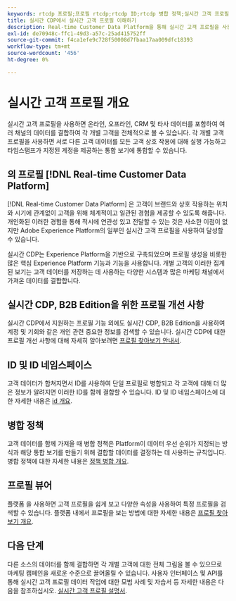 ```yaml
---
keywords: rtcdp 프로필;프로필 rtcdp;rtcdp ID;rtcdp 병합 정책;실시간 고객 프로필
title: 실시간 CDP에서 실시간 고객 프로필 이해하기
description: Real-time Customer Data Platform을 통해 실시간 고객 프로필을 사용하여 고객에게 적절하고 일관된 적절한 경험을 제공하는 방법을 알아봅니다.
exl-id: de70948c-ffc1-49d3-a57c-25ad415752ff
source-git-commit: f4ca1efe9c728f50008d7fbaa17aa009dfc18393
workflow-type: tm+mt
source-wordcount: '456'
ht-degree: 0%

---
```


# 실시간 고객 프로필 개요

실시간 고객 프로필을 사용하면 온라인, 오프라인, CRM 및 타사 데이터를 포함하여 여러 채널의 데이터를 결합하여 각 개별 고객을 전체적으로 볼 수 있습니다. 각 개별 고객 프로필을 사용하면 서로 다른 고객 데이터를 모든 고객 상호 작용에 대해 실행 가능하고 타임스탬프가 지정된 계정을 제공하는 통합 보기에 통합할 수 있습니다.

## 의 프로필 [!DNL Real-time Customer Data Platform]

[!DNL Real-time Customer Data Platform] 은 고객이 브랜드와 상호 작용하는 위치와 시기에 관계없이 고객을 위해 체계적이고 일관된 경험을 제공할 수 있도록 해줍니다. 개인화된 이러한 경험을 통해 적시에 연관성 있고 전달할 수 있는 것은 사소한 이점이 없지만 Adobe Experience Platform의 일부인 실시간 고객 프로필을 사용하여 달성할 수 있습니다.

실시간 CDP는 Experience Platform을 기반으로 구축되었으며 프로필 생성을 비롯한 많은 핵심 Experience Platform 기능과 기능을 사용합니다. 개별 고객의 이러한 집계된 보기는 고객 데이터를 저장하는 데 사용하는 다양한 시스템과 많은 마케팅 채널에서 가져온 데이터를 결합합니다.

## 실시간 CDP, B2B Edition을 위한 프로필 개선 사항

실시간 CDP에서 지원하는 프로필 기능 외에도 실시간 CDP, B2B Edition을 사용하여 계정 및 기회와 같은 개인 관련 중요한 정보를 검색할 수 있습니다. 실시간 CDP에 대한 프로필 개선 사항에 대해 자세히 알아보려면 [프로필 찾아보기 안내서](profile-browse.md).

## ID 및 ID 네임스페이스

고객 데이터가 합쳐지면서 ID를 사용하여 단일 프로필로 병합되고 각 고객에 대해 더 많은 정보가 알려지면 이러한 ID를 함께 결합할 수 있습니다. ID 및 ID 네임스페이스에 대한 자세한 내용은 [id 개요](identities-overview.md).

## 병합 정책

고객 데이터를 함께 가져올 때 병합 정책은 Platform이 데이터 우선 순위가 지정되는 방식과 해당 통합 보기를 만들기 위해 결합할 데이터를 결정하는 데 사용하는 규칙입니다. 병합 정책에 대한 자세한 내용은 [정책 병합 개요](merge-policies.md).

## 프로필 뷰어

플랫폼 을 사용하면 고객 프로필을 쉽게 보고 다양한 속성을 사용하여 특정 프로필을 검색할 수 있습니다. 플랫폼 내에서 프로필을 보는 방법에 대한 자세한 내용은 [프로필 찾아보기 개요](profile-browse.md).

## 다음 단계

다른 소스의 데이터를 함께 결합하면 각 개별 고객에 대한 전체 그림을 볼 수 있으므로 마케팅 캠페인을 새로운 수준으로 끌어올릴 수 있습니다. 사용자 인터페이스 및 API를 통해 실시간 고객 프로필 데이터 작업에 대한 모범 사례 및 자습서 등 자세한 내용은 다음을 참조하십시오. [실시간 고객 프로필 설명서](../../profile/home.md).
